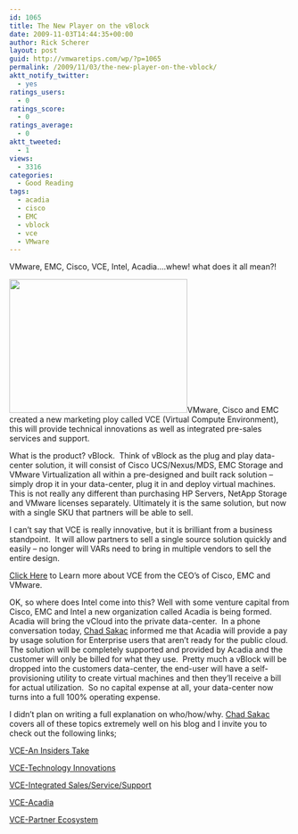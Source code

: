 ```yaml
---
id: 1065
title: The New Player on the vBlock
date: 2009-11-03T14:44:35+00:00
author: Rick Scherer
layout: post
guid: http://vmwaretips.com/wp/?p=1065
permalink: /2009/11/03/the-new-player-on-the-vblock/
aktt_notify_twitter:
  - yes
ratings_users:
  - 0
ratings_score:
  - 0
ratings_average:
  - 0
aktt_tweeted:
  - 1
views:
  - 3316
categories:
  - Good Reading
tags:
  - acadia
  - cisco
  - EMC
  - vblock
  - vce
  - VMware
---
```

VMware, EMC, Cisco, VCE, Intel, Acadia&#8230;.whew! what does it all mean?! 

<img class="alignright size-full wp-image-1066" title="vblock" src="http://vmwaretips.com/wp/wp-content/uploads/2009/11/vblock.png" alt="" width="319" height="240" srcset="http://www.vmwaretips.com/wp/wp-content/uploads/2009/11/vblock.png 319w, http://www.vmwaretips.com/wp/wp-content/uploads/2009/11/vblock-300x225.png 300w" sizes="(max-width: 319px) 100vw, 319px" />VMware, Cisco and EMC created a new marketing ploy called VCE (Virtual Compute Environment), this will provide technical innovations as well as integrated pre-sales services and support.

What is the product? vBlock.  Think of vBlock as the plug and play data-center solution, it will consist of Cisco UCS/Nexus/MDS, EMC Storage and VMware Virtualization all within a pre-designed and built rack solution &#8211; simply drop it in your data-center, plug it in and deploy virtual machines.  This is not really any different than purchasing HP Servers, NetApp Storage and VMware licenses separately. Ultimately it is the same solution, but now with a single SKU that partners will be able to sell.

I can&#8217;t say that VCE is really innovative, but it is brilliant from a business standpoint.  It will allow partners to sell a single source solution quickly and easily &#8211; no longer will VARs need to bring in multiple vendors to sell the entire design.

[Click Here](http://www.youtube.com/v/1yt9VevClrY) to Learn more about VCE from the CEO&#8217;s of Cisco, EMC and VMware.

OK, so where does Intel come into this? Well with some venture capital from Cisco, EMC and Intel a new organization called Acadia is being formed.  Acadia will bring the vCloud into the private data-center.  In a phone conversation today, <a href="http://virtualgeek.typepad.com" target="_blank">Chad Sakac</a> informed me that Acadia will provide a pay by usage solution for Enterprise users that aren&#8217;t ready for the public cloud. The solution will be completely supported and provided by Acadia and the customer will only be billed for what they use.  Pretty much a vBlock will be dropped into the customers data-center, the end-user will have a self-provisioning utility to create virtual machines and then they&#8217;ll receive a bill for actual utilization.  So no capital expense at all, your data-center now turns into a full 100% operating expense.

I didn&#8217;t plan on writing a full explanation on who/how/why. <a href="http://virtualgeek.typepad.com" target="_blank">Chad Sakac</a> covers all of these topics extremely well on his blog and I invite you to check out the following links;

<a href="http://virtualgeek.typepad.com/virtual_geek/2009/11/virtual-compute-environment-an-insiders-take.html" target="_blank">VCE-An Insiders Take</a>

<a href="http://virtualgeek.typepad.com/virtual_geek/2009/11/virtual-compute-environment-technology-innovations.html" target="_blank">VCE-Technology Innovations</a>

<a href="http://virtualgeek.typepad.com/virtual_geek/2009/11/virtual-compute-announcement-integrated-salesservicesupport.html" target="_blank">VCE-Integrated Sales/Service/Support</a>

<a href="http://virtualgeek.typepad.com/virtual_geek/2009/11/virtual-compute-environment-solutions-venture-and-investment.html" target="_blank">VCE-Acadia</a>

<a href="http://virtualgeek.typepad.com/virtual_geek/2009/11/virtual-compute-environment-vblock-partner-ecosystem.html" target="_blank">VCE-Partner Ecosystem</a>